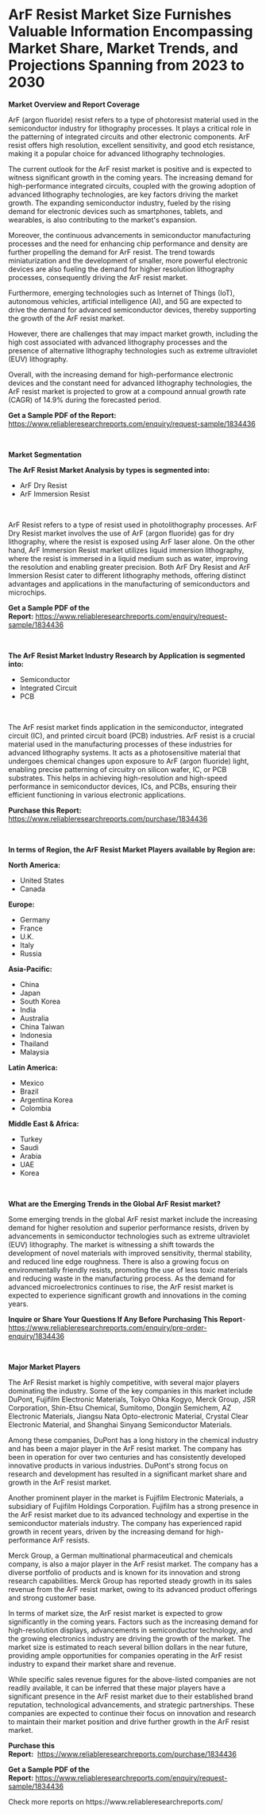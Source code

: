 <p><h1>ArF Resist Market Size Furnishes Valuable Information Encompassing Market Share, Market Trends, and Projections Spanning from 2023 to 2030</h1></p><p><strong>Market Overview and Report Coverage</strong></p>
<p><p>ArF (argon fluoride) resist refers to a type of photoresist material used in the semiconductor industry for lithography processes. It plays a critical role in the patterning of integrated circuits and other electronic components. ArF resist offers high resolution, excellent sensitivity, and good etch resistance, making it a popular choice for advanced lithography technologies.</p><p>The current outlook for the ArF resist market is positive and is expected to witness significant growth in the coming years. The increasing demand for high-performance integrated circuits, coupled with the growing adoption of advanced lithography technologies, are key factors driving the market growth. The expanding semiconductor industry, fueled by the rising demand for electronic devices such as smartphones, tablets, and wearables, is also contributing to the market's expansion.</p><p>Moreover, the continuous advancements in semiconductor manufacturing processes and the need for enhancing chip performance and density are further propelling the demand for ArF resist. The trend towards miniaturization and the development of smaller, more powerful electronic devices are also fueling the demand for higher resolution lithography processes, consequently driving the ArF resist market.</p><p>Furthermore, emerging technologies such as Internet of Things (IoT), autonomous vehicles, artificial intelligence (AI), and 5G are expected to drive the demand for advanced semiconductor devices, thereby supporting the growth of the ArF resist market.</p><p>However, there are challenges that may impact market growth, including the high cost associated with advanced lithography processes and the presence of alternative lithography technologies such as extreme ultraviolet (EUV) lithography.</p><p>Overall, with the increasing demand for high-performance electronic devices and the constant need for advanced lithography technologies, the ArF resist market is projected to grow at a compound annual growth rate (CAGR) of 14.9% during the forecasted period.</p></p>
<p><strong>Get a Sample PDF of the Report:</strong> <a href="https://www.reliableresearchreports.com/enquiry/request-sample/1834436">https://www.reliableresearchreports.com/enquiry/request-sample/1834436</a></p>
<p>&nbsp;</p>
<p><strong>Market Segmentation</strong></p>
<p><strong>The ArF Resist Market Analysis by types is segmented into:</strong></p>
<p><ul><li>ArF Dry Resist</li><li>ArF Immersion Resist</li></ul></p>
<p>&nbsp;</p>
<p><p>ArF Resist refers to a type of resist used in photolithography processes. ArF Dry Resist market involves the use of ArF (argon fluoride) gas for dry lithography, where the resist is exposed using ArF laser alone. On the other hand, ArF Immersion Resist market utilizes liquid immersion lithography, where the resist is immersed in a liquid medium such as water, improving the resolution and enabling greater precision. Both ArF Dry Resist and ArF Immersion Resist cater to different lithography methods, offering distinct advantages and applications in the manufacturing of semiconductors and microchips.</p></p>
<p><strong>Get a Sample PDF of the Report:</strong>&nbsp;<a href="https://www.reliableresearchreports.com/enquiry/request-sample/1834436">https://www.reliableresearchreports.com/enquiry/request-sample/1834436</a></p>
<p>&nbsp;</p>
<p><strong>The ArF Resist Market Industry Research by Application is segmented into:</strong></p>
<p><ul><li>Semiconductor</li><li>Integrated Circuit</li><li>PCB</li></ul></p>
<p>&nbsp;</p>
<p><p>The ArF resist market finds application in the semiconductor, integrated circuit (IC), and printed circuit board (PCB) industries. ArF resist is a crucial material used in the manufacturing processes of these industries for advanced lithography systems. It acts as a photosensitive material that undergoes chemical changes upon exposure to ArF (argon fluoride) light, enabling precise patterning of circuitry on silicon wafer, IC, or PCB substrates. This helps in achieving high-resolution and high-speed performance in semiconductor devices, ICs, and PCBs, ensuring their efficient functioning in various electronic applications.</p></p>
<p><strong>Purchase this Report:</strong>&nbsp; <a href="https://www.reliableresearchreports.com/purchase/1834436">https://www.reliableresearchreports.com/purchase/1834436</a></p>
<p>&nbsp;</p>
<p><strong>In terms of Region, the ArF Resist Market Players available by Region are:</strong></p>
<p>
    <p> <strong> North America: </strong>
        <ul>
            <li>United States</li>
            <li>Canada</li>
        </ul>
        </p> 
    <p> <strong> Europe: </strong>
        <ul>
            <li>Germany</li>
            <li>France</li>
            <li>U.K.</li>
            <li>Italy</li>
            <li>Russia</li>
        </ul>
        </p> 
    <p> <strong> Asia-Pacific: </strong>
        <ul>
            <li>China</li>
            <li>Japan</li>
            <li>South Korea</li>
            <li>India</li>
            <li>Australia</li>
            <li>China Taiwan</li>
            <li>Indonesia</li>
            <li>Thailand</li>
            <li>Malaysia</li>
        </ul>
        </p> 
    <p> <strong> Latin America: </strong>
        <ul>
            <li>Mexico</li>
            <li>Brazil</li>
            <li>Argentina Korea</li>
            <li>Colombia</li>
        </ul>
        </p> 
    <p> <strong> Middle East & Africa: </strong>
        <ul>
            <li>Turkey</li>
            <li>Saudi</li>
            <li>Arabia</li>
            <li>UAE</li>
            <li>Korea</li>
        </ul>
    </p>
    </p>
<p>&nbsp;</p>
<p><strong>What are the Emerging Trends in the Global ArF Resist market?</strong></p>
<p><p>Some emerging trends in the global ArF resist market include the increasing demand for higher resolution and superior performance resists, driven by advancements in semiconductor technologies such as extreme ultraviolet (EUV) lithography. The market is witnessing a shift towards the development of novel materials with improved sensitivity, thermal stability, and reduced line edge roughness. There is also a growing focus on environmentally friendly resists, promoting the use of less toxic materials and reducing waste in the manufacturing process. As the demand for advanced microelectronics continues to rise, the ArF resist market is expected to experience significant growth and innovations in the coming years.</p></p>
<p><strong>Inquire or Share Your Questions If Any Before Purchasing This Report</strong>- <a href="https://www.reliableresearchreports.com/enquiry/pre-order-enquiry/1834436">https://www.reliableresearchreports.com/enquiry/pre-order-enquiry/1834436</a></p>
<p>&nbsp;</p>
<p><strong>Major Market Players</strong></p>
<p><p>The ArF Resist market is highly competitive, with several major players dominating the industry. Some of the key companies in this market include DuPont, Fujifilm Electronic Materials, Tokyo Ohka Kogyo, Merck Group, JSR Corporation, Shin-Etsu Chemical, Sumitomo, Dongjin Semichem, AZ Electronic Materials, Jiangsu Nata Opto-electronic Material, Crystal Clear Electronic Material, and Shanghai Sinyang Semiconductor Materials.</p><p>Among these companies, DuPont has a long history in the chemical industry and has been a major player in the ArF resist market. The company has been in operation for over two centuries and has consistently developed innovative products in various industries. DuPont's strong focus on research and development has resulted in a significant market share and growth in the ArF resist market.</p><p>Another prominent player in the market is Fujifilm Electronic Materials, a subsidiary of Fujifilm Holdings Corporation. Fujifilm has a strong presence in the ArF resist market due to its advanced technology and expertise in the semiconductor materials industry. The company has experienced rapid growth in recent years, driven by the increasing demand for high-performance ArF resists.</p><p>Merck Group, a German multinational pharmaceutical and chemicals company, is also a major player in the ArF resist market. The company has a diverse portfolio of products and is known for its innovation and strong research capabilities. Merck Group has reported steady growth in its sales revenue from the ArF resist market, owing to its advanced product offerings and strong customer base.</p><p>In terms of market size, the ArF resist market is expected to grow significantly in the coming years. Factors such as the increasing demand for high-resolution displays, advancements in semiconductor technology, and the growing electronics industry are driving the growth of the market. The market size is estimated to reach several billion dollars in the near future, providing ample opportunities for companies operating in the ArF resist industry to expand their market share and revenue.</p><p>While specific sales revenue figures for the above-listed companies are not readily available, it can be inferred that these major players have a significant presence in the ArF resist market due to their established brand reputation, technological advancements, and strategic partnerships. These companies are expected to continue their focus on innovation and research to maintain their market position and drive further growth in the ArF resist market.</p></p>
<p><strong>Purchase this Report:</strong>&nbsp;&nbsp;<a href="https://www.reliableresearchreports.com/purchase/1834436">https://www.reliableresearchreports.com/purchase/1834436</a></p>
<p></p>
<p><strong>Get a Sample PDF of the Report:</strong>&nbsp;<a href="https://www.reliableresearchreports.com/enquiry/request-sample/1834436">https://www.reliableresearchreports.com/enquiry/request-sample/1834436</a></p>
<p>Check more reports on https://www.reliableresearchreports.com/</p>